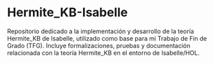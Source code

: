 # Hermite_KB-Isabelle
Repositorio dedicado a la implementación y desarrollo de la teoría Hermite_KB de Isabelle, utilizado como base para mi Trabajo de Fin de Grado (TFG). Incluye formalizaciones, pruebas y documentación relacionada con la teoría Hermite_KB en el entorno de Isabelle/HOL.
